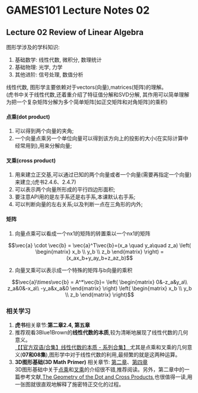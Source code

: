 # GAMES101 Lecture Notes 02  
## Lecture 02  Review of Linear Algebra
图形学涉及的学科知识:
1.  基础数学: 线性代数, 微积分, 数理统计
2.  基础物理: 光学, 力学
3.  其他进阶: 信号处理, 数值分析

线性代数, 图形学主要依赖对于vectors(向量),matrices(矩阵)的理解。  
(虎书中关于线性代数,还着重介绍了特征值分解和SVD分解, 其作用可以简单理解为把一个复杂矩阵分解为多个简单矩阵[如正交矩阵和对角矩阵]的乘积)

#### 点乘(dot product) 
1) 可以得到两个向量的夹角;
2) 一个向量点乘另一个单位向量可以得到该方向上的投影的大小(在实际计算中经常用到),用来分解向量;
#### 叉乘(cross product)
1) 用来建立正交基,可以通过已知的两个向量或者一个向量(需要再指定一个向量)来建立;(虎书2.4.6、2.4.7)
2) 可以表示两个向量所形成的平行四边形面积;
3) 要注意API用的是左手系还是右手系,本课默认右手系;
4) 可以判断向量的左右关系;以及判断一点在三角形的内外;
#### 矩阵
1) 向量点乘可以看成一个nx1的矩阵的转置乘以一个nx1的矩阵  
```math
\vec{a} \cdot \vec{b} = \vec{a}^T\vec{b}=(x_a \quad y_a\quad z_a)
\left(
\begin{matrix}
x_b \\ y_b \\ z_b
\end{matrix}
\right)
 = (x_ax_b+y_ay_b+z_az_b)
```
2) 向量叉乘可以表示成一个特殊的矩阵与b向量的乘积  
```math
\vec{a}\times\vec{b} = A^*\vec{b}=
\left(
\begin{matrix}
0&-z_a&y_a\\ z_a&0&-x_a\\ -y_a&x_a&0
\end{matrix}
\right)
\left(
\begin{matrix}
x_b \\ y_b \\ z_b
\end{matrix}
\right)
```

### 相关学习
1. **虎书**相关章节:**第二章2.4, 第五章**  
2. 推荐观看3Blue1Brown的**线性代数的本质**,较为清晰地展现了线性代数的几何意义。  
[【【官方双语/合集】线性代数的本质 - 系列合集】 ](https://www.bilibili.com/video/BV1ys411472E/)
尤其是点乘和叉乘的几何意义(**07和08集**),图形学中对于线性代数的利用,最频繁的就是这两种运算。  
3. **3D图形基础(3D Math Primer)** 相关章节: [第二章](https://gamemath.com/book/vectors.html)、[第四章](https://gamemath.com/book/matrixintro.html)  
3D图形基础中关于[点乘](https://gamemath.com/book/vectors.html#dot_product)和[叉乘](https://gamemath.com/book/vectors.html#cross_product)的介绍很不错,推荐阅读。另外，第二章中的一篇参考文献,[The Geometry of the Dot and Cross Products](https://maa.org/sites/default/files/images/upload_library/4/vol6/Dray2/Dray.pdf),也很值得一读,用一张图就很直观地解释了施密特正交化的过程。



